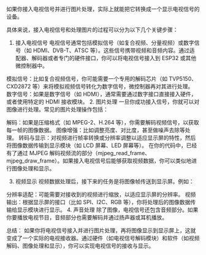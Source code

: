 如果你接入电视信号并进行图片处理，实际上就能把它转换成一个显示电视信号的设备。

具体来说，接入电视信号和处理图片的过程可以分为以下几个关键步骤：

1. 接入电视信号
   电视信号通常包括模拟信号（如复合视频、分量视频）或数字信号（如 HDMI、DVB-T、ATSC 等）。这些信号携带视频和音频内容。通过适配器、解码器或者专门的硬件接口，你可以将电视信号接入到 ESP32 或其他微控制器中。

模拟信号：比如复合视频信号，你可能需要一个专用的解码芯片（如 TVP5150、CXD2872 等）来将模拟视频信号转化为数字信号，微控制器再对其进行处理。
数字信号：如果是数字信号（如 HDMI），通常需要通过数字接口直接接入硬件，或者使用特定的 HDMI 接收模块。
2. 图片处理
   一旦你成功接入信号，你就可以对图像进行处理。常见的图片处理操作包括：

解码：如果是压缩格式（如 MPEG-2、H.264 等），你需要解码视频信号，以获取每一帧的图像数据。
图像增强：比如调整亮度、对比度，甚至做噪声去除等处理。
转码与显示：对视频进行帧率转换或分辨率调整以适应显示屏的特性，然后将图像数据传输到显示模块（如 LCD 屏幕、LED 屏幕等）。
在你的代码中，已经有了通过 MJPEG 解码视频流的部分（mjpeg_read_frame、mjpeg_draw_frame）。如果接入电视信号后能够获取视频数据，你可以类似地进行图像处理和显示。

3. 视频显示
   视频数据处理后，接下来的任务是将图像帧传送到显示屏。例如：

分辨率适配：可能需要对接收到的视频进行缩放，以适应显示屏的分辨率。
视频输出：根据显示屏的接口（比如 SPI、I2C、RGB 等），你将处理后的图像数据传输给显示模块进行显示。
4. 声音处理
   除了图像，电视信号还包含音频部分。如果你要播放电视节目，音频部分也需要解码并通过扬声器或耳机播放。

总结：
如果你将电视信号接入并进行图片处理，再将图像显示到显示屏上，这就变成了一个实际的电视接收器。通过硬件（如电视信号解码模块）和软件（如视频解码、图像处理和显示），你可以实现电视信号的接收与显示。